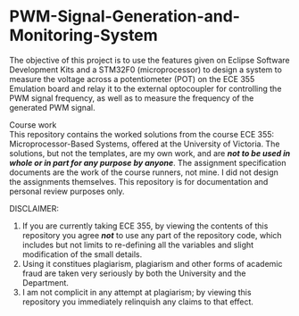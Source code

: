 # PWM-Signal-Generation-and-Monitoring-System
The objective of this project is to use the features given on Eclipse Software Development Kits and a STM32F0 (microprocessor) to design a system to measure the voltage across a potentiometer (POT) on the ECE 355 Emulation board and relay it to the external optocoupler for controlling the PWM signal frequency, as well as to measure the frequency of the generated PWM signal. 


Course work\
This repository contains the worked solutions from the course ECE 355: Microprocessor-Based Systems, offered at the University of Victoria. The solutions, but not the templates, are my own work, and are ***not to be used in whole or in part for any purpose by anyone***. The assignment specification documents are the work of the course runners, not mine. I did not design the assignments themselves. This repository is for documentation and personal review purposes only.

DISCLAIMER:

1. If you are currently taking ECE 355, by viewing the contents of this repository you agree ***not*** to use any part of the repository code, which includes but not limits to re-defining all the variables and slight modification of the small details.
2. Using it constitues plagiarism, plagiarism and other forms of academic fraud are taken very seriously by both the University and the Department. 
3. I am not complicit in any attempt at plagiarism; by viewing this repository you immediately relinquish any claims to that effect.
